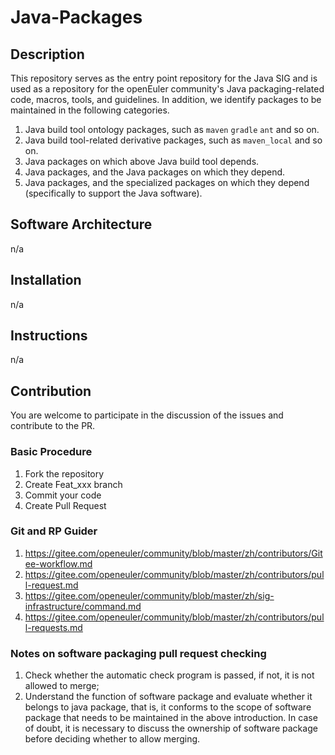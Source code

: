# Java-Packages

## Description

This repository serves as the entry point repository for the Java SIG and is used as a repository for the openEuler community's Java packaging-related code, macros, tools, and guidelines. In addition, we identify packages to be maintained in the following categories.

1. Java build tool ontology packages, such as `maven` `gradle` `ant` and so on. 
2. Java build tool-related derivative packages, such as `maven_local` and so on. 
3. Java packages on which above Java build tool depends. 
4. Java packages, and the Java packages on which they depend.
5. Java packages, and the specialized packages on which they depend (specifically to support the Java software).

## Software Architecture

n/a

## Installation

n/a

## Instructions

n/a

## Contribution

You are welcome to participate in the discussion of the issues and contribute to the PR.

### Basic Procedure

1.  Fork the repository
2.  Create Feat_xxx branch
3.  Commit your code
4.  Create Pull Request

### Git and RP Guider

1. https://gitee.com/openeuler/community/blob/master/zh/contributors/Gitee-workflow.md
2. https://gitee.com/openeuler/community/blob/master/zh/contributors/pull-request.md
3. https://gitee.com/openeuler/community/blob/master/zh/sig-infrastructure/command.md
4. https://gitee.com/openeuler/community/blob/master/zh/contributors/pull-requests.md

### Notes on software packaging pull request checking

1. Check whether the automatic check program is passed, if not, it is not allowed to merge;
2. Understand the function of software package and evaluate whether it belongs to java package, that is, it conforms to the scope of software package that needs to be maintained in the above introduction. In case of doubt, it is necessary to discuss the ownership of software package before deciding whether to allow merging.



